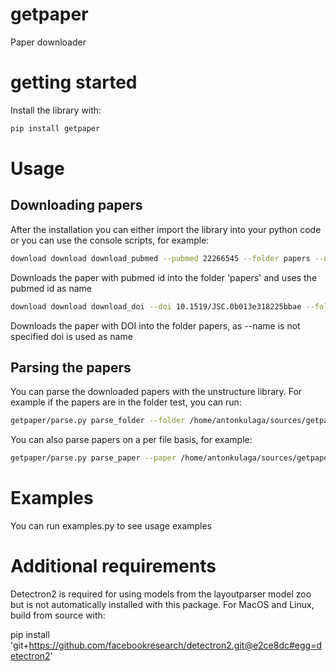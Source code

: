 # getpaper
Paper downloader

# getting started

Install the library with:
```bash
pip install getpaper
```

# Usage
## Downloading papers

After the installation you can either import the library into your python code or you can use the console scripts, for example:
```bash
download download download_pubmed --pubmed 22266545 --folder papers --name pmid
```
Downloads the paper with pubmed id into the folder 'papers' and uses the pubmed id as name
```bash
download download download_doi --doi 10.1519/JSC.0b013e318225bbae --folder papers
```
Downloads the paper with DOI into the folder papers, as --name is not specified doi is used as name

## Parsing the papers

You can parse the downloaded papers with the unstructure library. For example if the papers are in the folder test, you can run:
```bash
getpaper/parse.py parse_folder --folder /home/antonkulaga/sources/getpaper/test
```
You can also parse papers on a per file basis, for example:
```bash
getpaper/parse.py parse_paper --paper /home/antonkulaga/sources/getpaper/test/22266545.pdf
```

# Examples

You can run examples.py to see usage examples

# Additional requirements

Detectron2 is required for using models from the layoutparser model zoo but is not automatically installed with this package. 
For MacOS and Linux, build from source with:

pip install 'git+https://github.com/facebookresearch/detectron2.git@e2ce8dc#egg=detectron2'